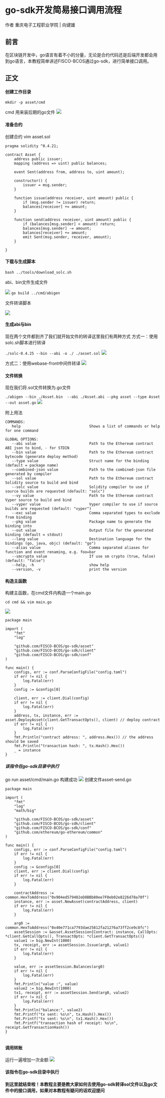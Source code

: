 # go-sdk开发简易接口调用流程
作者 重庆电子工程职业学院 | 向键雄
## 前言
在区块链开发中，go语言有着不小的分量，无论是合约代码还是后端开发都会用到go语言，本教程简单讲述FISCO-BCOS通过go-sdk，进行简单接口调用。

## 正文
#### 创建工作目录
` mkdir -p asset/cmd `

cmd 用来装后期的go文件
![](img/图片1.png)

#### 准备合约
创建合约
vim asset.sol
```
pragma solidity ^0.4.21;

contract Asset {
    address public issuer;
    mapping (address => uint) public balances;

    event Sent(address from, address to, uint amount);

    constructor() {
        issuer = msg.sender;
    }

    function issue(address receiver, uint amount) public {
        if (msg.sender != issuer) return;
        balances[receiver] += amount;
    }

    function send(address receiver, uint amount) public {
        if (balances[msg.sender] < amount) return;
        balances[msg.sender] -= amount;
        balances[receiver] += amount;
        emit Sent(msg.sender, receiver, amount);
    }
    
}

```
#### 下载与生成脚本
` bash ../tools/download_solc.sh `

abi、bin文件生成文件

![](img/图片二.png)
` go build ../cmd/abigen `

文件转译脚本

![](img/图片三.png)

#### 生成abi与bin
现在两个文件都到齐了我们就开始文件的转译这里我们有两种方式
方式一：使用solc.sh脚本进行转译

` ./solc-0.4.25 --bin --abi -o ./ ./asset.sol `
![](img/图片5.png)



方式二：使用webase-front中间件转译
![](img/图片6.png)
#### 文件转换
现在我们将.sol文件转换为.go文件

`./abigen --bin ./Asset.bin  --abi ./Asset.abi --pkg asset --type Asset --out asset.go`
![](img/图片7.png)

附上用法
```
COMMANDS:
   help                               Shows a list of commands or help for one command
   
GLOBAL OPTIONS:
   --abi value                        Path to the Ethereum contract ABI json to bind, - for STDIN
   --bin value                        Path to the Ethereum contract bytecode (generate deploy method)
   --type value                       Struct name for the binding (default = package name)
   --combined-json value              Path to the combined-json file generated by compiler
   --sol value                        Path to the Ethereum contract Solidity source to build and bind
   --solc value                       Solidity compiler to use if source builds are requested (default: "solc")
   --vy value                         Path to the Ethereum contract Vyper source to build and bind
   --vyper value                      Vyper compiler to use if source builds are requested (default: "vyper")
   --exc value                        Comma separated types to exclude from binding
   --pkg value                        Package name to generate the binding into
   --out value                        Output file for the generated binding (default = stdout)
   --lang value                       Destination language for the bindings (go, java, objc) (default: "go")
   --alias value                      Comma separated aliases for function and event renaming, e.g. foo=bar
   --smcrypto value                   If use sm crypto (true, false) (default: "false")
   --help, -h                         show help
   --version, -v                      print the version

```
#### 构造主函数

构建主函数，在cmd文件内构造一个main.go

` cd cmd && vim main.go `

![](img/图片8.png)

```
package main

import (
	"fmt"
	"log"

	"github.com/FISCO-BCOS/go-sdk/asset"
	"github.com/FISCO-BCOS/go-sdk/client"
	"github.com/FISCO-BCOS/go-sdk/conf"
)

func main() {
	configs, err := conf.ParseConfigFile("config.toml")
	if err != nil {
		log.Fatal(err)
	}
	config := &configs[0]

	client, err := client.Dial(config)
	if err != nil {
		log.Fatal(err)
	}
	address, tx, instance, err := asset.DeployAsset(client.GetTransactOpts(), client) // deploy contract
	if err != nil {
		log.Fatal(err)
	}
	fmt.Println("contract address: ", address.Hex()) // the address should be saved
	fmt.Println("transaction hash: ", tx.Hash().Hex())
	_ = instance
}

```

##### 该指令在go-sdk目录中执行
go run asset/cmd/main.go
构建成功
![](img/图片9.png)
创建文件asset-send.go
```
package main

import (
	"fmt"
	"log"
	"math/big"

	"github.com/FISCO-BCOS/go-sdk/asset"
	"github.com/FISCO-BCOS/go-sdk/client"
	"github.com/FISCO-BCOS/go-sdk/conf"
	"github.com/ethereum/go-ethereum/common"
)

func main() {
	configs, err := conf.ParseConfigFile("config.toml")
	if err != nil {
		log.Fatal(err)
	}
	config := &configs[0]
	client, err := client.Dial(config)
	if err != nil {
		log.Fatal(err)
	}

	contractAddress := common.HexToAddress("0x904ed579402eD8BBb80ee7F0eb02e8226d78a70f")
	instance, err := asset.NewAsset(contractAddress, client)
	if err != nil {
		log.Fatal(err)
	}

	arg0 := common.HexToAddress("0x40e771ca7793dae25812fa21276a73ff2ce9c8fc")
	assetSession := &asset.AssetSession{Contract: instance, CallOpts: *client.GetCallOpts(), TransactOpts: *client.GetTransactOpts()}
	value1 := big.NewInt(1000)
	tx, receipt, err := assetSession.Issue(arg0, value1)
	if err != nil {
		log.Fatal(err)
	}

	value, err := assetSession.Balances(arg0)
	if err != nil {
		log.Fatal(err)
	}
	fmt.Println("value :", value)
	value2 := big.NewInt(1000)
	tx1, receipt, err := assetSession.Send(arg0, value2)
	if err != nil {
		log.Fatal(err)
	}
	fmt.Println("balance:", value2)
	fmt.Printf("tx sent: %s\n", tx.Hash().Hex())
	fmt.Printf("tx sent: %s\n", tx1.Hash().Hex())
	fmt.Printf("transaction hash of receipt: %s\n", receipt.GetTransactionHash())
}


```
#### 调用转账
运行一遍增加一次金额
![](img/图片10.png)

#### 该指令在go-sdk目录中执行

#### 到这里就结束啦！本教程主要是教大家如何去使用go-sdk转译sol文件以及go文件中的接口调用，如果对本教程有疑问的话欢迎提问
